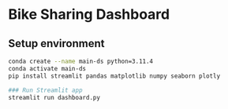 # Bike Sharing Dashboard

## Setup environment

```bash
conda create --name main-ds python=3.11.4
conda activate main-ds
pip install streamlit pandas matplotlib numpy seaborn plotly

### Run Streamlit app
streamlit run dashboard.py



